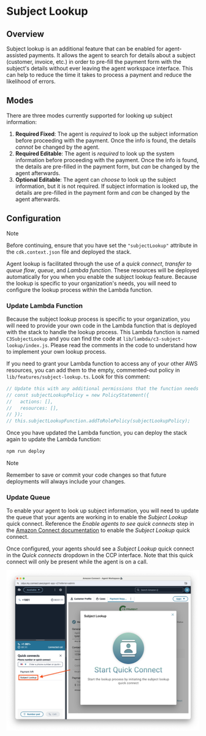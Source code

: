 # Subject Lookup

## Overview

Subject lookup is an additional feature that can be enabled for agent-assisted payments. It allows the agent to search for details about a subject (customer, invoice, etc.) in order to pre-fill the payment form with the subject's details without ever leaving the agent workspace interface. This can help to reduce the time it takes to process a payment and reduce the likelihood of errors.

## Modes

There are three modes currently supported for looking up subject information:

1. **Required Fixed**: The agent is _required_ to look up the subject information before proceeding with the payment. Once the info is found, the details _cannot_ be changed by the agent.
2. **Required Editable**: The agent is _required_ to look up the system information before proceeding with the payment. Once the info is found, the details are pre-filled in the payment form, but _can_ be changed by the agent afterwards.
3. **Optional Editable**: The agent can _choose_ to look up the subject information, but it is not required. If subject information is looked up, the details are pre-filled in the payment form and _can_ be changed by the agent afterwards.

## Configuration

> [!NOTE]
> Before continuing, ensure that you have set the `"subjectLookup"` attribute in the `cdk.context.json` file and deployed the stack.

Agent lookup is facilitated through the use of a _quick connect_, _transfer to queue flow_, _queue_, and _Lambda function_. These resources will be deployed automatically for you when you enable the subject lookup feature. Because the lookup is specific to your organization's needs, you will need to configure the lookup process within the Lambda function.

### Update Lambda Function

Because the subject lookup process is specific to your organization, you will need to provide your own code in the Lambda function that is deployed with the stack to handle the lookup process. This Lambda function is named `C3SubjectLookup` and you can find the code at `lib/lambda/c3-subject-lookup/index.js`. Please read the comments in the code to understand how to implement your own lookup process.

If you need to grant your Lambda function to access any of your other AWS resources, you can add them to the empty, commented-out policy in `lib/features/subject-lookup.ts`. Look for this comment:

```typescript
// Update this with any additional permissions that the function needs for your subject lookup.
// const subjectLookupPolicy = new PolicyStatement({
//   actions: [],
//   resources: [],
// });
// this.subjectLookupFunction.addToRolePolicy(subjectLookupPolicy);
```

Once you have updated the Lambda function, you can deploy the stack again to update the Lambda function:

```bash
npm run deploy
```

> [!NOTE]
> Remember to save or commit your code changes so that future deployments will always include your changes.

### Update Queue

To enable your agent to look up subject information, you will need to update the queue that your agents are working in to enable the _Subject Lookup_ quick connect. Reference the _Enable agents to see quick connects_ step in the [Amazon Connect documentation](https://docs.aws.amazon.com/connect/latest/adminguide/quick-connects.html#step2-enable-agents-to-see-quick-connects) to enable the _Subject Lookup_ quick connect.

Once configured, your agents should see a _Subject Lookup_ quick connect in the _Quick connects_ dropdown in the CCP interface. Note that this quick connect will only be present while the agent is on a call.

![Screenshot of the Amazon Connect agent workspace interface. The quick connects dropdown in the bottom left is expanded showing a quick connect called "Subject Lookup"](../images/subject-lookup-quick-connect.png 'Subject lookup quick connect')
